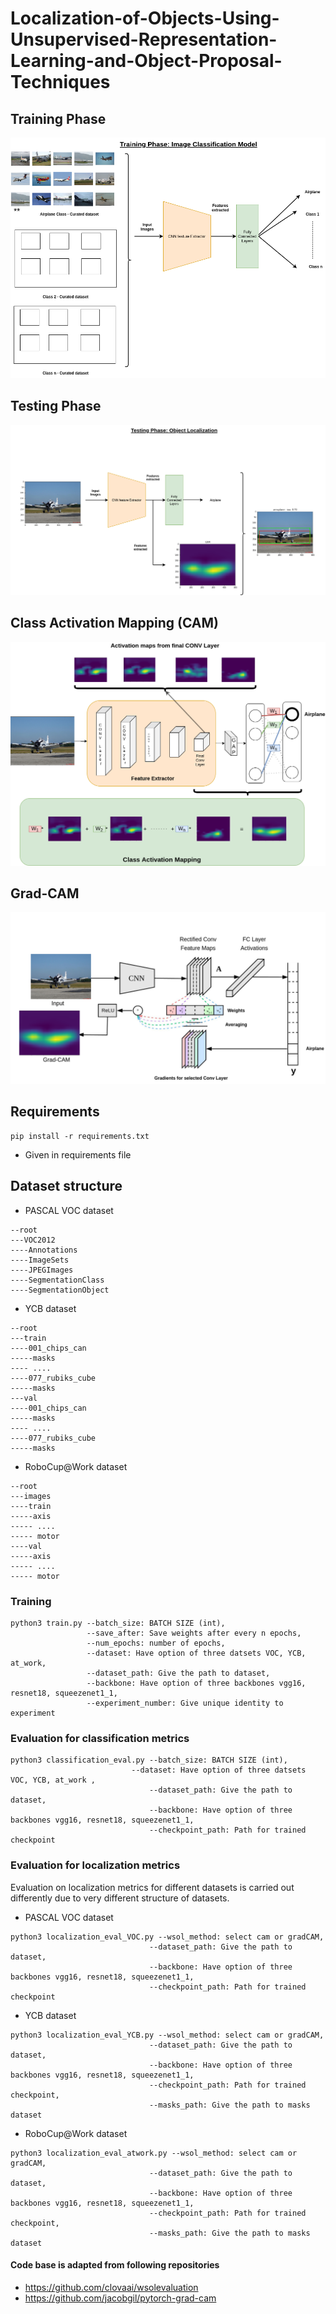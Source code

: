 # Localization-of-Objects-Using-Unsupervised-Representation-Learning-and-Object-Proposal-Techniques

## Training Phase
![alt text](images/01_Introduction_Image.png)

## Testing Phase
![alt text](images/02_Introduction_Image_testing.png)

## Class Activation Mapping (CAM)

![alt text](images/cam_pipeline.png)
## Grad-CAM
![alt text](images/grad_cam_pipeline.png)


## Requirements
```
pip install -r requirements.txt
```
* Given in requirements file

## Dataset structure
* PASCAL VOC dataset
```
--root
---VOC2012
----Annotations
----ImageSets
----JPEGImages
----SegmentationClass
----SegmentationObject
```
* YCB dataset
```
--root
---train
----001_chips_can
-----masks
---- ....
----077_rubiks_cube
-----masks
---val
----001_chips_can
-----masks
---- ....
----077_rubiks_cube
-----masks
```
* RoboCup@Work dataset
```
--root
---images
----train
-----axis
----- ....
----- motor
----val
-----axis
----- ....
----- motor
```
### Training
```
python3 train.py --batch_size: BATCH SIZE (int),
                 --save_after: Save weights after every n epochs,
                 --num_epochs: number of epochs,
                 --dataset: Have option of three datsets VOC, YCB, at_work,
                 --dataset_path: Give the path to dataset,
                 --backbone: Have option of three backbones vgg16, resnet18, squeezenet1_1,
                 --experiment_number: Give unique identity to experiment
```

### Evaluation for classification metrics
```
python3 classification_eval.py --batch_size: BATCH SIZE (int),
                 	       --dataset: Have option of three datsets VOC, YCB, at_work ,
                               --dataset_path: Give the path to dataset,
                               --backbone: Have option of three backbones vgg16, resnet18, squeezenet1_1,
                               --checkpoint_path: Path for trained checkpoint
```

### Evaluation for localization metrics
Evaluation on localization metrics for different datasets is carried out differently due to very different structure of datasets.
* PASCAL VOC dataset
```
python3 localization_eval_VOC.py --wsol_method: select cam or gradCAM,
                               --dataset_path: Give the path to dataset,
                               --backbone: Have option of three backbones vgg16, resnet18, squeezenet1_1,
                               --checkpoint_path: Path for trained checkpoint
```
* YCB dataset
```
python3 localization_eval_YCB.py --wsol_method: select cam or gradCAM,
                               --dataset_path: Give the path to dataset,
                               --backbone: Have option of three backbones vgg16, resnet18, squeezenet1_1,
                               --checkpoint_path: Path for trained checkpoint,
                               --masks_path: Give the path to masks dataset
```
* RoboCup@Work dataset
```
python3 localization_eval_atwork.py --wsol_method: select cam or gradCAM,
                               --dataset_path: Give the path to dataset,
                               --backbone: Have option of three backbones vgg16, resnet18, squeezenet1_1,
                               --checkpoint_path: Path for trained checkpoint,
                               --masks_path: Give the path to masks dataset
```

#### Code base is adapted from following repositories
* https://github.com/clovaai/wsolevaluation
* https://github.com/jacobgil/pytorch-grad-cam




